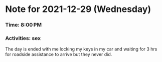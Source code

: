 # Note for 2021-12-29 (Wednesday)
### Time: 8:00 PM
### Activities: sex

The day is ended with me locking my keys in my car and waiting for 3 hrs for roadside assistance to arrive but they never did.
